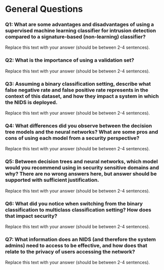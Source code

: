 # General Questions

### Q1: What are some advantages and disadvantages of using a supervised machine learning classifier for intrusion detection compared to a signature-based (non-learning) classifier?

Replace this text with your answer (should be between 2-4 sentences).

### Q2: What is the importance of using a validation set?

Replace this text with your answer (should be between 2-4 sentences).

### Q3: Assuming a binary classification setting, describe what false negative rate and false positive rate represents in the context of this dataset, and how they impact a system in which the NIDS is deployed.

Replace this text with your answer (should be between 2-4 sentences).

### Q4: What differences did you observe between the decision tree models and the neural networks? What are some pros and cons of using each model from a security perspective?

Replace this text with your answer (should be between 2-4 sentences).

### Q5: Between decision trees and neural networks, which model would you recommend using in security sensitive domains and why? There are no wrong answers here, but answer should be supported with sufficient justification.

Replace this text with your answer (should be between 2-4 sentences).

### Q6: What did you notice when switching from the binary classification to multiclass classification setting? How does that impact security?

Replace this text with your answer (should be between 2-4 sentences).

### Q7: What information does an NIDS (and therefore the system admins) need to access to be effective, and how does that relate to the privacy of users accessing the network?

Replace this text with your answer (should be between 2-4 sentences).